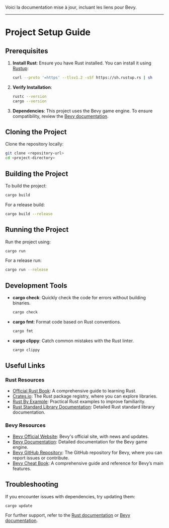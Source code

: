 Voici la documentation mise à jour, incluant les liens pour Bevy.

---

# Project Setup Guide

## Prerequisites

1. **Install Rust**: Ensure you have Rust installed. You can install it using [Rustup](https://rustup.rs/):
    ```bash
    curl --proto '=https' --tlsv1.2 -sSf https://sh.rustup.rs | sh
    ```

2. **Verify Installation**:
    ```bash
    rustc --version
    cargo --version
    ```

3. **Dependencies**: This project uses the Bevy game engine. To ensure compatibility, review the [Bevy documentation](https://bevyengine.org/).

## Cloning the Project

Clone the repository locally:
```bash
git clone <repository-url>
cd <project-directory>
```

## Building the Project

To build the project:
```bash
cargo build
```

For a release build:
```bash
cargo build --release
```

## Running the Project

Run the project using:
```bash
cargo run
```

For a release run:
```bash
cargo run --release
```

## Development Tools

- **cargo check**: Quickly check the code for errors without building binaries.
    ```bash
    cargo check
    ```

- **cargo fmt**: Format code based on Rust conventions.
    ```bash
    cargo fmt
    ```

- **cargo clippy**: Catch common mistakes with the Rust linter.
    ```bash
    cargo clippy
    ```

## Useful Links

### Rust Resources
- [Official Rust Book](https://doc.rust-lang.org/book/): A comprehensive guide to learning Rust.
- [Crates.io](https://crates.io/): The Rust package registry, where you can explore libraries.
- [Rust By Example](https://doc.rust-lang.org/rust-by-example/): Practical Rust examples to improve familiarity.
- [Rust Standard Library Documentation](https://doc.rust-lang.org/std/): Detailed Rust standard library documentation.

### Bevy Resources
- [Bevy Official Website](https://bevyengine.org/): Bevy's official site, with news and updates.
- [Bevy Documentation](https://docs.rs/bevy/): Detailed documentation for the Bevy game engine.
- [Bevy GitHub Repository](https://github.com/bevyengine/bevy): The GitHub repository for Bevy, where you can report issues or contribute.
- [Bevy Cheat Book](https://bevy-cheatbook.github.io/): A comprehensive guide and reference for Bevy’s main features.

## Troubleshooting

If you encounter issues with dependencies, try updating them:
```bash
cargo update
```

For further support, refer to the [Rust documentation](https://doc.rust-lang.org/) or [Bevy documentation](https://bevyengine.org/).
